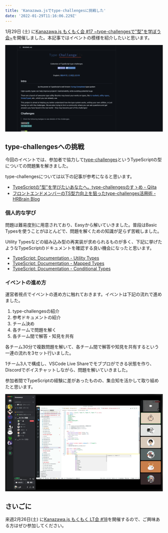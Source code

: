 ```yaml
---
title: 'Kanazawa.jsでtype-challengesに挑戦した'
date: '2022-01-29T11:16:06.229Z'
---
```


1月29日 (土) に[Kanazawa.js もくもく会 #17 ~type-challengesで"型"を学ぼう会~](https://kanazawajs.connpass.com/event/231583/)を開催しました。本記事ではイベントの模様を紹介したいと思います。

![](./type-challenges.png)

## type-challengesへの挑戦
今回のイベントでは、参加者で協力して[type-challenges](https://github.com/type-challenges/type-challenges)というTypeScriptの型についての問題集を解きました。

type-challengesについては以下の記事が参考になると思います。

- [TypeScriptの"型"を学びたいあなたへ。type-challengesのすゝめ - Qiita](https://qiita.com/ryo2132/items/925b96838dd8cca7cebd)
- [フロントエンドメンバーのTS型力向上を狙ったtype-challenges活用術 - HRBrain Blog](https://times.hrbrain.co.jp/entry/2021/11/17/how-to-use-type-challenges)

### 個人的な学び
問題は難易度別に用意されており、Easyから解いていきました。普段はBasic Typesを使うことがほとんどで、問題を解くための知識が足らず苦戦しました。

Utility Typesなどの組み込み型の再実装が求められるものが多く、下記に挙げたようなTypeScriptのドキュメントを確認する良い機会になったと思います。

- [TypeScript: Documentation - Utility Types](https://www.typescriptlang.org/docs/handbook/utility-types.html)
- [TypeScript: Documentation - Mapped Types](https://www.typescriptlang.org/docs/handbook/2/mapped-types.html)
- [TypeScript: Documentation - Conditional Types](https://www.typescriptlang.org/docs/handbook/2/conditional-types.html)

### イベントの進め方
運営者視点でイベントの進め方に触れておきます。イベントは下記の流れで進めました。

1. type-challengesの紹介
2. 参考ドキュメントの紹介
3. チーム決め
4. 各チームで問題を解く
5. 各チーム間で解答・知見を共有

各チーム30分で複数問題を解いて、各チーム間で解答や知見を共有するという一連の流れを3セット行いました。

1チーム3人で構成し、VSCode Live Shareでモブプロができる状態を作り、Discordでボイスチャットしながら、問題を解いていきました。

参加者間でTypeScriptの経験に差があったものの、集合知を活かして取り組めたと思います。

![](./discord.png)

## さいごに
来週2月26日(土) に[Kanazawa.js もくもく LT会 #18](https://kanazawajs.connpass.com/event/238698/)を開催するので、ご興味ある方はぜひ参加してください。